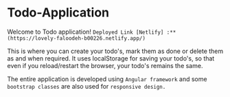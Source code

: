 # Todo-Application

Welcome to Todo application!
```Deployed Link [Netlify] :** (https://lovely-faloodeh-b00226.netlify.app/)```

This is where you can create your todo's, mark them as done or delete them as and when required. It uses localStorage for saving your todo's, so that even if you reload/restart the browser, your todo's remains the same.

The entire application is developed using ```Angular framework``` and some ```bootstrap classes``` are also used for ```responsive design.```
